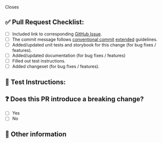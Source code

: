 
Closes <!-- Github issue # here -->

## ✅ Pull Request Checklist:
- [ ] Included link to corresponding [GitHub Issue](https://github.com/gohypergiant/standard-toolkit/issues).
- [ ] The commit message follows [conventional commit](https://www.conventionalcommits.org/en/v1.0.0/#summary) [extended](https://github.com/angular/angular/blob/22b96b9/CONTRIBUTING.md#type) guidelines.
- [ ] Added/updated unit tests and storybook for this change (for bug fixes / features).
- [ ] Added/updated documentation (for bug fixes / features)
- [ ] Filled out test instructions.
- [ ] Added changeset (for bug fixes / features).

## 📝 Test Instructions:

<!--- Include instructions to test this pull request -->

## ❓ Does this PR introduce a breaking change?

- [ ] Yes
- [ ] No

<!-- If this PR contains a breaking change, please describe the impact and migration path for existing applications below. -->

## 💬 Other information

